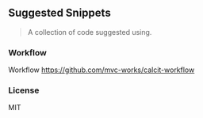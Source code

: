 
Suggested Snippets
----

> A collection of code suggested using.

### Workflow

Workflow https://github.com/mvc-works/calcit-workflow

### License

MIT

